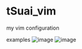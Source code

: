 # tSuai_vim
my vim configuration


examples
![image](https://github.com/hfts/tSuai_vim/blob/master/screenshoot/Pic.png)
![image](https://github.com/hfts/tSuai_vim/blob/master/screenshoot/Pic2.png)
